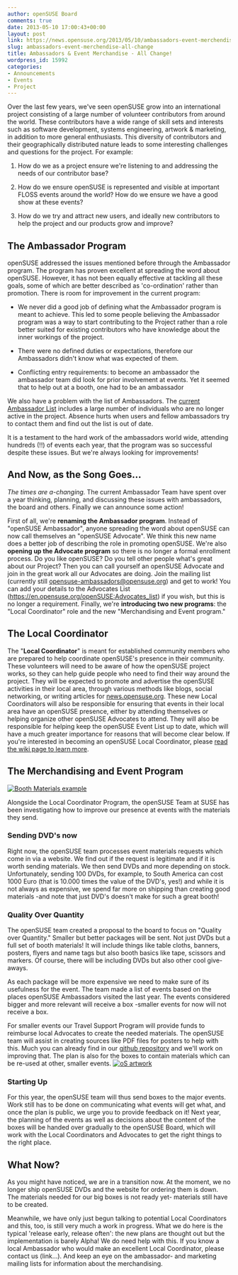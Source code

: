 ```yaml
---
author: openSUSE Board
comments: true
date: 2013-05-10 17:00:43+00:00
layout: post
link: https://news.opensuse.org/2013/05/10/ambassadors-event-merchendise-all-change/
slug: ambassadors-event-merchendise-all-change
title: Ambassadors & Event Merchandise - All Change!
wordpress_id: 15992
categories:
- Announcements
- Events
- Project
---
```


Over the last few years, we've seen openSUSE grow into an international project consisting of a large number of volunteer contributors from around the world. These contributors have a wide range of skill sets and interests such as software development, systems engineering, artwork & marketing, in addition to more general enthusiasts. This diversity of contributors and their geographically distributed nature leads to some interesting challenges and questions for the project. For example:



	
  1. How do we as a project ensure we're listening to and addressing the needs of our contributor base?

	
  2. How do we ensure openSUSE is represented and visible at important FLOSS events around the world? How do we ensure we have a good show at these events?

	
  3. How do we try and attract new users, and ideally new contributors to help the project and our products grow and improve?


<!-- more -->


## The Ambassador Program


openSUSE addressed the issues mentioned before through the Ambassador program. The program has proven excellent at spreading the word about openSUSE. However, it has not been equally effective at tackling all these goals, some of which are better described as 'co-ordination' rather than promotion. There is room for improvement in the current program:



	
  * We never did a good job of defining what the Ambassador program is meant to achieve. This led to some people believing the Ambassador program was a way to start contributing to the Project rather than a role better suited for existing contributors who have knowledge about the inner workings of the project.

	
  * There were no defined duties or expectations, therefore our Ambassadors didn't know what was expected of them.

	
  * Conflicting entry requirements: to become an ambassador the ambassador team did look for prior involvement at events. Yet it seemed that to help out at a booth, one had to be an ambassador


We also have a problem with the list of Ambassadors. The [current Ambassador List](https://en.opensuse.org/openSUSE:Ambassadors_list) includes a large number of individuals who are no longer active in the project. Absence hurts when users and fellow ambassadors try to contact them and find out the list is out of date.

It is a testament to the hard work of the ambassadors world wide, attending hundreds (!!) of events each year, that the program was so successful despite these issues. But we're always looking for improvements!


## And Now, as the Song Goes...


_The times are a-changing._ The current Ambassador Team have spent over a year thinking, planning, and discussing these issues with ambassadors, the board and others. Finally we can announce some action!

First of all, we're **renaming the Ambassador program**. Instead of "openSUSE Ambassador", anyone spreading the word about openSUSE can now call themselves an "openSUSE Advocate". We think this new name does a better job of describing the role in promoting openSUSE.
We're also **opening up the Advocate program** so there is no longer a formal enrollment process. Do you like openSUSE? Do you tell other people what's great about our Project? Then you can call yourself an openSUSE Advocate and join in the great work all our Advocates are doing. Join the mailing list (currently still opensuse-ambassadors@opensuse.org) and get to work! You can add your details to the Advocates List (https://en.opensuse.org/openSUSE:Advocates_list) if you wish, but this is no longer a requirement.
Finally, we're **introducing two new programs**: the "Local Coordinator" role and the new "Merchandising and Event program."


## The Local Coordinator


The "**Local Coordinator**" is meant for established community members who are prepared to help coordinate openSUSE's presence in their community. These volunteers will need to be aware of how the openSUSE project works, so they can help guide people who need to find their way around the project.
They will be expected to promote and advertise the openSUSE activities in their local area, through various methods like blogs, social networking, or writing articles for [news.opensuse.org](//news.opensuse.org).
These new Local Coordinators will also be responsible for ensuring that events in their local area have an openSUSE presence, either by attending themselves or helping organize other openSUSE Advocates to attend. They will also be responsible for helping keep the openSUSE Event List up to date, which will have a much greater importance for reasons that will become clear below. If you're interested in becoming an openSUSE Local Coordinator, please [read the wiki page to learn more](https://en.opensuse.org/openSUSE:Local_Coordinator).


## The Merchandising and Event Program


[![Booth Materials example](//news.opensuse.org/wp-content/uploads/2013/05/12030057.jpg)](//news.opensuse.org/wp-content/uploads/2013/05/12030057.jpg)

Alongside the Local Coordinator Program, the openSUSE Team at SUSE has been investigating how to improve our presence at events with the materials they send.


### Sending DVD's now


Right now, the openSUSE team processes event materials requests which come in via a website. We find out if the request is legitimate and if it is worth sending materials. We then send DVDs and more depending on stock. Unfortunately, sending 100 DVDs, for example, to South America can cost 1000 Euro (that is 10.000 times the value of the DVD's, yes!) and while it is not always as expensive, we spend far more on shipping than creating good materials -and note that just DVD's doesn't make for such a great booth!


### Quality Over Quantity


The openSUSE team created a proposal to the board to focus on "Quality over Quantity." Smaller but better packages will be sent. Not just DVDs but a full set of booth materials! It will include things like table cloths, banners, posters, flyers and name tags but also booth basics like tape, scissors and markers. Of course, there will be including DVDs but also other cool give-aways.

As each package will be more expensive we need to make sure of its usefulness for the event. The team made a list of events based on the places openSUSE Ambassadors visited the last year. The events considered bigger and more relevant will receive a box -smaller events for now will not receive a box.

For smaller events our Travel Support Program will provide funds to reimburse local Advocates to create the needed materials. The openSUSE team will assist in creating sources like PDF files for posters to help with this. Much you can already find in our [github repository](https://github.com/openSUSE/artwork) and we'll work on improving that. The plan is also for the boxes to contain materials which can be re-used at other, smaller events.
[![oS artwork](//news.opensuse.org/wp-content/uploads/2013/05/oS-artwork-1024x458.jpg)](https://github.com/openSUSE/artwork)


### Starting Up


For this year, the openSUSE team will thus send boxes to the major events. Work still has to be done on communicating what events will get what, and once the plan is public, we urge you to provide feedback on it! Next year, the planning of the events as well as decisions about the content of the boxes will be handed over gradually to the openSUSE Board, which will work with the Local Coordinators and Advocates to get the right things to the right place.


## What Now?


As you might have noticed, we are in a transition now. At the moment, we no longer ship openSUSE DVDs and the website for ordering them is down. The materials needed for our big boxes is not ready yet- materials still have to be created.

Meanwhile, we have only just begun talking to potential Local Coordinators and this, too, is still very much a work in progress. What we do here is the typical 'release early, release often': the new plans are thought out but the implementation is barely Alpha! We do need help with this. If you know a local Ambassador who would make an excellent Local Coordinator, please contact us (link...). And keep an eye on the ambassador- and marketing mailing lists for information about the merchandising.
